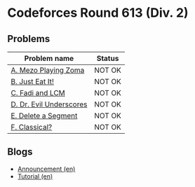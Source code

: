 # Codeforces Round 613 (Div. 2)

## Problems

|Problem name|Status|
|------------|---------|
| [A. Mezo Playing Zoma](problems/A._Mezo_Playing_Zoma.md)|NOT OK|
| [B. Just Eat It!](problems/B._Just_Eat_It!.md)|NOT OK|
| [C. Fadi and LCM](problems/C._Fadi_and_LCM.md)|NOT OK|
| [D. Dr. Evil Underscores](problems/D._Dr._Evil_Underscores.md)|NOT OK|
| [E. Delete a Segment](problems/E._Delete_a_Segment.md)|NOT OK|
| [F. Classical?](problems/F._Classical_.md)|NOT OK|
## Blogs

- [Announcement (en)](blogs/Announcement_(en).md)
- [Tutorial (en)](blogs/Tutorial_(en).md)
